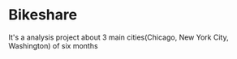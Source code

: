 # Bikeshare
It's a analysis project about 3 main cities(Chicago, New York City, Washington) of six months
